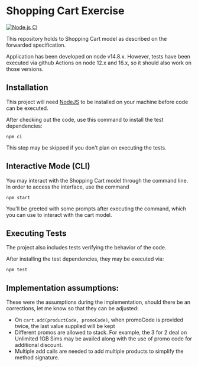 # Shopping Cart Exercise

[![Node.js CI](https://github.com/kdblitz/shopping-cart-nodejs/actions/workflows/node.js.yml/badge.svg)](https://github.com/kdblitz/shopping-cart-nodejs/actions/workflows/node.js.yml)

This repository holds to Shopping Cart model as described on the forwarded specification.

Application has been developed on node v14.8.x. However, tests have been executed via github Actions on node 12.x and 16.x, so it should also work on those versions.

## Installation

This project will need [NodeJS](https://nodejs.org/en/) to be installed on your machine before code can be executed.

After checking out the code, use this command to install the test dependencies:
```
npm ci
```
This step may be skipped if you don't plan on executing the tests.

## Interactive Mode (CLI)

You may interact with the Shopping Cart model through the command line. In order to access the interface, use the command
```
npm start
```

You'll be greeted with some prompts after executing the command, which you can use to interact with the cart model.

## Executing Tests

The project also includes tests verifying the behavior of the code.

After installing the test dependencies, they may be executed via:

```
npm test
```

## Implementation assumptions:
These were the assumptions during the implementation, should there be an corrections, let me know so that they can be adjusted:
- On `cart.add(productCode, promoCode)`, when promoCode is provided twice, the last value supplied will be kept
- Different promos are allowed to stack. For example, the 3 for 2 deal on Unlimited 1GB Sims may be availed along with the use of promo code for additional discount.
- Multiple add calls are needed to add multiple products to simplify the method signature.
